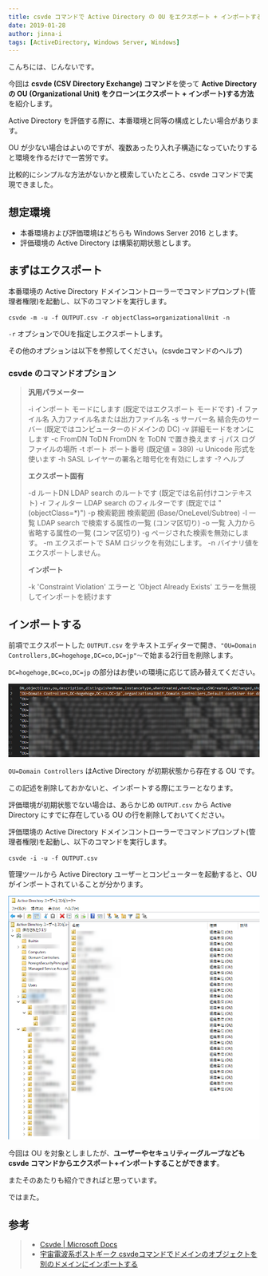 ```yaml
---
title: csvde コマンドで Active Directory の OU をエクスポート + インポートする
date: 2019-01-28
author: jinna-i
tags: [ActiveDirectory, Windows Server, Windows]
---
```


こんちには、じんないです。

今回は **csvde (CSV Directory Exchange) コマンド**を使って **Active Directory の OU (Organizational Unit) をクローン(エクスポート + インポート)する方法**を紹介します。

Active Directory を評価する際に、本番環境と同等の構成としたい場合があります。

OU が少ない場合はよいのですが、複数あったり入れ子構造になっていたりすると環境を作るだけで一苦労です。

比較的にシンプルな方法がないかと模索していたところ、csvde コマンドで実現できました。

## 想定環境
- 本番環境および評価環境はどちらも Windows Server 2016 とします。
- 評価環境の Active Directory は構築初期状態とします。

## まずはエクスポート

本番環境の Active Directory ドメインコントローラーでコマンドプロンプト(管理者権限)を起動し、以下のコマンドを実行します。

`csvde -m -u -f OUTPUT.csv -r objectClass=organizationalUnit -n`

`-r` オプションでOUを指定しエクスポートします。

その他のオプションは以下を参照してください。(csvdeコマンドのヘルプ)

### csvde のコマンドオプション

> **汎用パラメーター**
> 
> -i              インポート モードにします (既定ではエクスポート モードです)
> -f ファイル名   入力ファイル名または出力ファイル名
> -s サーバー名   結合先のサーバー (既定ではコンピューターのドメインの DC)
> -v              詳細モードをオンにします
> -c FromDN ToDN  FromDN を ToDN で置き換えます
> -j パス         ログ ファイルの場所
> -t ポート       ポート番号 (既定値 = 389)
> -u              Unicode 形式を使います
> -h              SASL レイヤーの署名と暗号化を有効にします
> -?              ヘルプ
> 
> **エクスポート固有**
> 
> -d ルートDN     LDAP search のルートです (既定では名前付けコンテキスト)
> -r フィルター   LDAP search のフィルターです (既定では "(objectClass=*)")
> -p 検索範囲     検索範囲 (Base/OneLevel/Subtree)
> -l 一覧         LDAP search で検索する属性の一覧 (コンマ区切り)
> -o 一覧         入力から省略する属性の一覧 (コンマ区切り)
> -g              ページされた検索を無効にします。
> -m              エクスポートで SAM ロジックを有効にします。
> -n              バイナリ値をエクスポートしません。
>
> 
> **インポート**
> 
> -k              'Constraint Violation' エラーと 'Object Already Exists' エラーを無視してインポートを続けます

## インポートする

前項でエクスポートした `OUTPUT.csv` をテキストエディターで開き、`"OU=Domain Controllers,DC=hogehoge,DC=co,DC=jp"～`で始まる2行目を削除します。

`DC=hogehoge,DC=co,DC=jp` の部分はお使いの環境に応じて読み替えてください。

![](images/export-and-import-active-directory-ou-with-csvde-command-1.png)

`OU=Domain Controllers` はActive Directory が初期状態から存在する OU です。

この記述を削除しておかないと、インポートする際にエラーとなります。

評価環境が初期状態でない場合は、あらかじめ `OUTPUT.csv` から Active Directory にすでに存在している OU の行を削除しておいてください。

評価環境の Active Directory ドメインコントローラーでコマンドプロンプト(管理者権限)を起動し、以下のコマンドを実行します。

`csvde -i -u -f OUTPUT.csv`

管理ツールから Active Directory ユーザーとコンピューターを起動すると、OU がインポートされていることが分かります。

![](images/export-and-import-active-directory-ou-with-csvde-command-2.png)

今回は OU を対象としましたが、**ユーザーやセキュリティーグループなども csvde コマンドからエクスポート+インポートすることができます**。

またそのあたりも紹介できればと思っています。

ではまた。

## 参考

> - [Csvde | Microsoft Docs](https://docs.microsoft.com/en-us/previous-versions/windows/it-pro/windows-server-2008-R2-and-2008/cc732101(v=ws.10))
> - [宇宙電波系ポストギーク csvdeコマンドでドメインのオブジェクトを別のドメインにインポートする](http://chinokamoto.blog.fc2.com/blog-entry-13.html)
